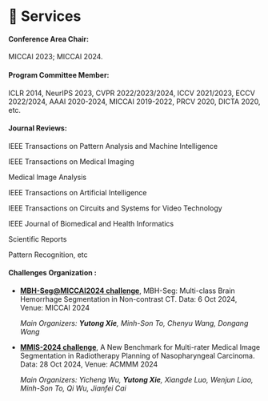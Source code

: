 # 🔆 Services

#### Conference Area Chair:
MICCAI 2023; MICCAI 2024.

#### Program Committee Member:
ICLR 2014, NeurIPS 2023, CVPR 2022/2023/2024, ICCV 2021/2023, ECCV 2022/2024, AAAI 2020-2024, MICCAI 2019-2022, PRCV 2020, DICTA 2020, etc.

#### Journal Reviews:
IEEE Transactions on Pattern Analysis and Machine Intelligence

IEEE Transactions on Medical Imaging

Medical Image Analysis

IEEE Transactions on Artificial Intelligence

IEEE Transactions on Circuits and Systems for Video Technology

IEEE Journal of Biomedical and Health Informatics

Scientific Reports

Pattern Recognition, etc

#### Challenges Organization :
- [**MBH-Seg@MICCAI2024 challenge**](https://mbh-seg.com/), MBH-Seg: Multi-class Brain Hemorrhage Segmentation in Non-contrast CT. Data: 6 Oct 2024, Venue: MICCAI 2024
  
   *Main Organizers: **Yutong Xie**, Minh-Son To, Chenyu Wang, Dongang Wang*

- [**MMIS-2024 challenge**](https://mmis2024.com/), A New Benchmark for Multi-rater Medical Image Segmentation in Radiotherapy Planning of Nasopharyngeal Carcinoma. Data: 28 Oct 2024, Venue: ACMMM 2024
  
   *Main Organizers: Yicheng Wu, **Yutong Xie**, Xiangde Luo, Wenjun Liao, Minh-Son To, Qi Wu, Jianfei Cai*

